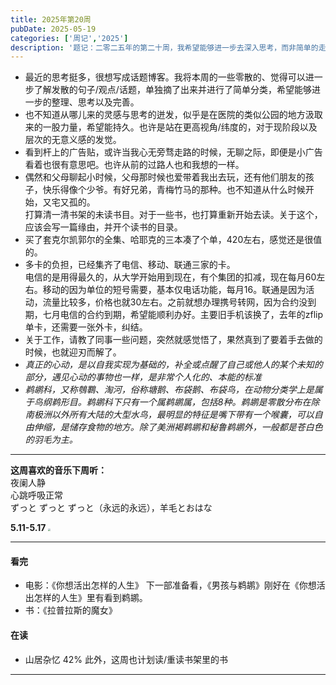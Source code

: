 ```yaml
---
title: 2025年第20周
pubDate: 2025-05-19
categories: ['周记','2025']
description: '题记：二零二五年的第二十周，我希望能够进一步去深入思考，而非简单的走马观花般的看以及空洞而虚无的文字记录。'
---
```


- 最近的思考挺多，很想写成话题博客。我将本周的一些零散的、觉得可以进一步了解发散的句子/观点/话题，单独摘了出来并进行了简单分类，希望能够进一步的整理、思考以及完善。  
- 也不知道从哪儿来的灵感与思考的迸发，似乎是在医院的类似公园的地方汲取来的一股力量，希望能持久。也许是站在更高视角/纬度的，对于现阶段以及层次的无意义感的发觉。  
- 看到杆上的广告贴，或许当我心无旁骛走路的时候，无聊之际，即便是小广告看着也很有意思吧。也许从前的过路人也和我想的一样。  
- 偶然和父母聊起小时候，父母那时候也爱带着我出去玩，还有他们朋友的孩子，快乐得像个少爷。有好兄弟，青梅竹马的那种。也不知道从什么时候开始，又宅又孤的。  
打算清一清书架的未读书目。对于一些书，也打算重新开始去读。关于这个，应该会写一篇缘由，并开个读书的目录。  
- 买了套克尔凯郭尔的全集、哈耶克的三本凑了个单，420左右，感觉还是很值的。  
- 多卡的负担，已经集齐了电信、移动、联通三家的卡。  
电信的是用得最久的，从大学开始用到现在，有个集团的扣减，现在每月60左右。移动的因为单位的短号需要，基本仅电话功能，每月16。联通是因为活动，流量比较多，价格也就30左右。之前就想办理携号转网，因为合约没到期，七月电信的合约到期，希望能顺利办好。主要旧手机该换了，去年的zflip单卡，还需要一张外卡，纠结。  
- 关于工作，请教了同事一些问题，突然就感觉悟了，果然真到了要着手去做的时候，也就迎刃而解了。  
- *真正的心动，是以自我实现为基础的，补全或点醒了自己或他人的某个未知的部分，遇见心动的事物也一样，是非常个人化的、本能的标准*  
- *鹈鹕科，又称鴮鸅、淘河，俗称塘鹅、布袋鹅、布袋鸟，在动物分类学上是属于鸟纲鹈形目。鹈鹕科下只有一个属鹈鹕属，包括8种。鹈鹕是零散分布在除南极洲以外所有大陆的大型水鸟，最明显的特征是嘴下带有一个喉囊，可以自由伸缩，是储存食物的地方。除了美洲褐鹈鹕和秘鲁鹈鹕外，一般都是苍白色的羽毛为主。*
---

**这周喜欢的音乐下周听：**  
夜阑人静  
心跳呼吸正常  
ずっと ずっと ずっと（永远的永远），羊毛とおはな

**5.11-5.17**
<img src="https://12c3bda.webp.li/image-20250519203811162.png" style="zoom:25%;" />

---

#### 看完  
- 电影：《你想活出怎样的人生》  下一部准备看，《男孩与鹈鹕》刚好在《你想活出怎样的人生》里有看到鹈鹕。
- 书：《拉普拉斯的魔女》

#### 在读  
- 山居杂忆 42%
此外，这周也计划读/重读书架里的书
---


